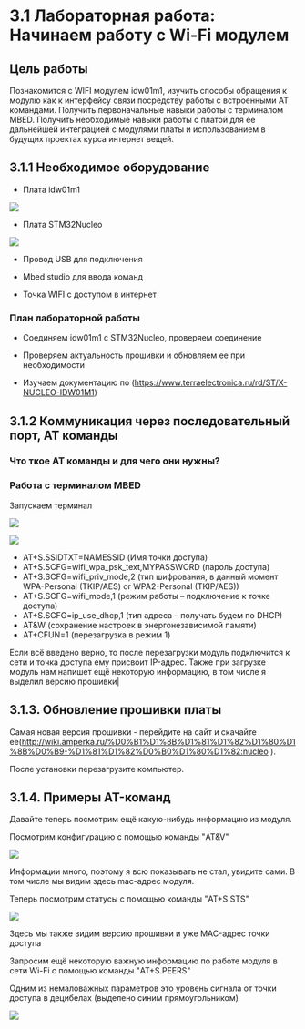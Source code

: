 # 3.1 Лабораторная работа: Начинаем работу с Wi-Fi модулем
## Цель работы
Познакомится с WIFI модулем idw01m1, изучить способы обращения к модулю как к интерфейсу связи посредству работы с встроенными АТ командами. Получить первоначальные навыки работы с терминалом MBED. Получить необходимые навыки работы с платой для ее дальнейшей интеграцией с модулями платы и использованием в будущих проектах курса интернет вещей.
## 3.1.1 Необходимое оборудование
* Плата idw01m1

![](img/idw01m1.jpg)

* Плата STM32Nucleo

![](img/nucleo.png)

* Провод USB для подключения

* Mbed studio для ввода команд

* Точка WIFI с доступом в интернет

### План лабораторной работы   

* Соединяем idw01m1 с STM32Nucleo, проверяем соединение

* Проверяем актуальность прошивки и обновляем ее при необходимости

* Изучаем документацию по (https://www.terraelectronica.ru/rd/ST/X-NUCLEO-IDW01M1)

## 3.1.2 Коммуникация через последовательный порт, AT команды
### Что ткое AT команды и для чего они нужны?
### Работа с терминалом MBED
Запускаем терминал 

![](img/terminal.jpg)

![](img/termina2.PNG)
* AT+S.SSIDTXT=NAMESSID (Имя точки доступа)
* AT+S.SCFG=wifi_wpa_psk_text,MYPASSWORD (пароль доступа)
* AT+S.SCFG=wifi_priv_mode,2 (тип шифрования, в данный момент WPA-Personal (TKIP/AES) or WPA2-Personal (TKIP/AES))
* AT+S.SCFG=wifi_mode,1 (режим работы – подключение к точке доступа)
* AT+S.SCFG=ip_use_dhcp,1 (тип адреса – получать будем по DHCP)
* AT&W (сохранение настроек в энергонезависимой памяти)
* AT+CFUN=1 (перезагрузка в режим 1)

Если всё введено верно, то после перезагрузки модуль подключится к сети и точка доступа ему присвоит IP-адрес.
Также при загрузке модуль нам напишет ещё некоторую информацию, в том числе я выделил версию прошивки|


## 3.1.3. Обновление прошивки платы

Самая новая версия прошивки - перейдите на сайт и скачайте ее(http://wiki.amperka.ru/%D0%B1%D1%8B%D1%81%D1%82%D1%80%D1%8B%D0%B9-%D1%81%D1%82%D0%B0%D1%80%D1%82:nucleo
). 

После установки перезагрузите компьютер.

## 3.1.4. Примеры AT-команд

Давайте теперь посмотрим ещё какую-нибудь информацию из модуля.

Посмотрим конфигурацию с помощью команды "AT&V"

![](img/rez.png)

Информации много, поэтому я всю показывать не стал, увидите сами. В том числе мы видим здесь mac-адрес модуля.

Теперь посмотрим статусы с помощью команды "AT+S.STS"

![](img/2.png)

Здесь мы также видим версию прошивки и уже MAC-адрес точки доступа


Запросим ещё некоторую важную информацию по работе модуля в сети Wi-Fi с помощью команды "AT+S.PEERS"

Одним из немаловажных параметров это уровень сигнала от точки доступа в децибелах (выделено синим прямоугольником)

![](img/3.png)
